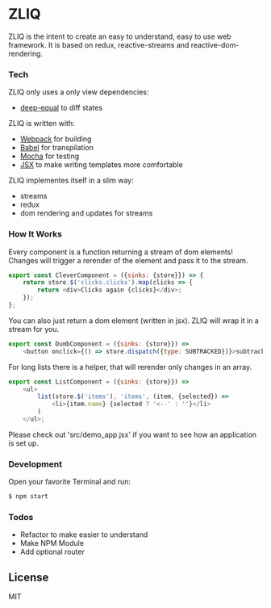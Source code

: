 # ZLIQ

ZLIQ is the intent to create an easy to understand, easy to use web framework. It is based on redux, reactive-streams and reactive-dom-rendering.

### Tech

ZLIQ only uses a only view dependencies:
 - [deep-equal](https://github.com/substack/node-deep-equal) to diff states
 
ZLIQ is written with:
 - [Webpack](https://github.com/webpack/webpack) for building
 - [Babel](https://github.com/babel/babel) for transpilation
 - [Mocha](https://github.com/mochajs/mocha) for testing
 - [JSX](https://facebook.github.io/jsx/) to make writing templates more comfortable

ZLIQ implementes itself in a slim way:
 - streams
 - redux
 - dom rendering and updates for streams

### How It Works

Every component is a function returning a stream of dom elements! Changes will trigger a rerender of the element and pass it to the stream. 

```js
export const CleverComponent = ({sinks: {store}}) => {
	return store.$('clicks.clicks').map(clicks => {
		return <div>Clicks again {clicks}</div>;
	});
};
```

You can also just return a dom element (written in jsx). ZLIQ will wrap it in a stream for you.

```js
export const DumbComponent = ({sinks: {store}}) =>
	<button onclick={() => store.dispatch({type: SUBTRACKED})}>subtracked</button>;
```

For long lists there is a helper, that will rerender only changes in an array.

```js
export const ListComponent = ({sinks: {store}}) =>
	<ul>
		list(store.$('items'), 'items', (item, {selected}) =>
			<li>{item.name} {selected ? '<--' : ''}</li>
		)
	</ul>;
```

Please check out 'src/demo_app.jsx' if you want to see how an application is set up.

### Development

Open your favorite Terminal and run:

```sh
$ npm start
```

### Todos

 - Refactor to make easier to understand
 - Make NPM Module
 - Add optional router

License
----

MIT
